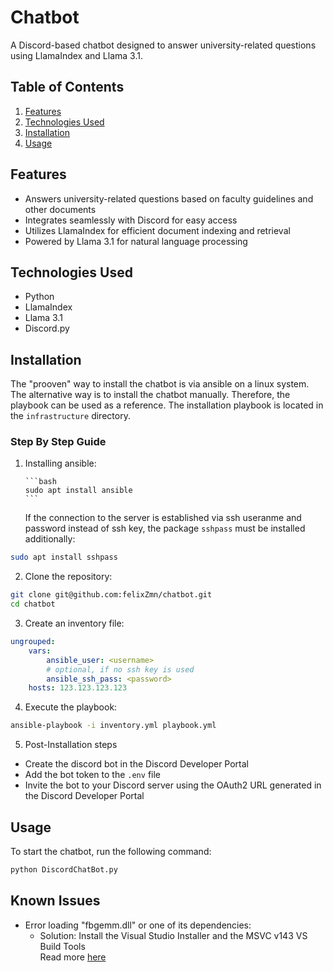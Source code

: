 # Chatbot

A Discord-based chatbot designed to answer university-related questions using LlamaIndex and Llama 3.1.

## Table of Contents

1. [Features](#features)
2. [Technologies Used](#technologies-used)
3. [Installation](#installation)
4. [Usage](#usage)

## Features

-   Answers university-related questions based on faculty guidelines and other documents
-   Integrates seamlessly with Discord for easy access
-   Utilizes LlamaIndex for efficient document indexing and retrieval
-   Powered by Llama 3.1 for natural language processing

## Technologies Used

-   Python
-   LlamaIndex
-   Llama 3.1
-   Discord.py

## Installation

The "prooven" way to install the chatbot is via ansible on a linux system. The
alternative way is to install the chatbot manually. Therefore, the playbook can be
used as a reference. The installation playbook is located in the `infrastructure`
directory.

### Step By Step Guide

1.  Installing ansible:

        ```bash
        sudo apt install ansible
        ```

    If the connection to the server is established via ssh useranme and password instead
    of ssh key, the package `sshpass` must be installed additionally:

```bash
sudo apt install sshpass
```

2. Clone the repository:

```bash
git clone git@github.com:felixZmn/chatbot.git
cd chatbot
```

3. Create an inventory file:

```yaml
ungrouped:
    vars:
        ansible_user: <username>
        # optional, if no ssh key is used
        ansible_ssh_pass: <password>
    hosts: 123.123.123.123
```

4. Execute the playbook:

```bash
ansible-playbook -i inventory.yml playbook.yml
```

5. Post-Installation steps

-   Create the discord bot in the Discord Developer Portal
-   Add the bot token to the `.env` file
-   Invite the bot to your Discord server using the OAuth2 URL generated in the Discord Developer Portal

## Usage

To start the chatbot, run the following command:

```bash
python DiscordChatBot.py
```

## Known Issues

-   Error loading "fbgemm.dll" or one of its dependencies:
    -   Solution: Install the Visual Studio Installer and the MSVC v143 VS Build Tools\
        Read more [here](https://github.com/pytorch/pytorch/issues/131662#issuecomment-2252589253)
